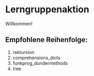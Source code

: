 # Lerngruppenaktion
Willkommen!
## Empfohlene Reihenfolge:
1. rektursion
2. comprehensions_dicts
3. funkprog_dundermethods
4. tree
